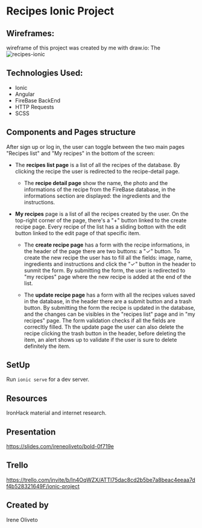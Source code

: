 # Recipes Ionic Project

## Wireframes:
 wireframe of this project was created by me with draw.io:
The![recipes-ionic](https://user-images.githubusercontent.com/106282460/209329035-abfab097-789a-4255-86f6-f9b51eb489e3.png)

## Technologies Used:
* Ionic
* Angular
* FireBase BackEnd
* HTTP Requests
* SCSS

## Components and Pages structure
After sign up or log in, the user can toggle between the two main pages "Recipes list" and "My recipes" in the bottom of the screen:

* The **recipes list page** is a list of all the recipes of the database. By clicking the recipe the user is redirected to the recipe-detail page.

  * The **recipe detail page** show the name, the photo and the informations of the recipe from the FireBase database, in the informations section are displayed: the ingredients and the instructions. 

* **My recipes** page is a list of all the recipes created by the user. On the top-right corner of the page, there's a "+" button linked to the create recipe page. Every recipe of the list has a sliding botton with the edit button linked to the edit page of that specific item.

  * The **create recipe page** has a form with the recipe informations, in the header of the page there are two buttons: a "✓" button. To create the new recipe the user has to fill all the fields: image, name, ingredients and instructions and click the "✓" button in the header to sunmit the form. By submitting the form, the user is redirected to "my recipes" page where the new recipe is added at the end of the list.

  * The **update recipe page** has a form with all the recipes values saved in the database, in the header there are a submit button and a trash button. By submitting the form the recipe is updated in the database, and the changes can be visibles in the "recipes list" page and in "my recipes" page. The form validation checks if all the fields are correcltly filled.
Th the update page the user can also delete the recipe clicking the trash button in the header, before deleting the item, an alert shows up to validate if the user is sure to delete definitely the item. 

## SetUp
Run `ionic serve` for a dev server.

## Resources
IronHack material and internet research.

## Presentation
https://slides.com/ireneoliveto/bold-0f719e

## Trello
https://trello.com/invite/b/In4OqWZX/ATTI75dac8cd2b5be7a8beac4eeaa7df4b528321649F/ionic-project

## Created by
Irene Oliveto
